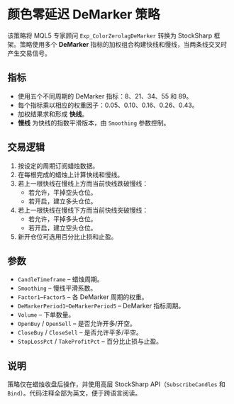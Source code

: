 # 颜色零延迟 DeMarker 策略

该策略将 MQL5 专家顾问 `Exp_ColorZerolagDeMarker` 转换为 StockSharp 框架。策略使用多个 **DeMarker** 指标的加权组合构建快线和慢线，当两条线交叉时产生交易信号。

## 指标

- 使用五个不同周期的 DeMarker 指标：8、21、34、55 和 89。
- 每个指标乘以相应的权重因子：0.05、0.10、0.16、0.26、0.43。
- 加权结果求和形成 **快线**。
- **慢线** 为快线的指数平滑版本，由 `Smoothing` 参数控制。

## 交易逻辑

1. 按设定的周期订阅蜡烛数据。
2. 在每根完成的蜡烛上计算快线和慢线。
3. 若上一根快线在慢线上方而当前快线跌破慢线：
   - 若允许，平掉空头仓位。
   - 若开启，建立多头仓位。
4. 若上一根快线在慢线下方而当前快线突破慢线：
   - 若允许，平掉多头仓位。
   - 若开启，建立空头仓位。
5. 新开仓位可选用百分比止损和止盈。

## 参数

- `CandleTimeframe` – 蜡烛周期。
- `Smoothing` – 慢线平滑系数。
- `Factor1`–`Factor5` – 各 DeMarker 周期的权重。
- `DeMarkerPeriod1`–`DeMarkerPeriod5` – DeMarker 指标周期。
- `Volume` – 下单数量。
- `OpenBuy` / `OpenSell` – 是否允许开多/开空。
- `CloseBuy` / `CloseSell` – 是否允许平多/平空。
- `StopLossPct` / `TakeProfitPct` – 百分比止损与止盈。

## 说明

策略仅在蜡烛收盘后操作，并使用高层 StockSharp API（`SubscribeCandles` 和 `Bind`）。代码注释全部为英文，便于跨语言阅读。
